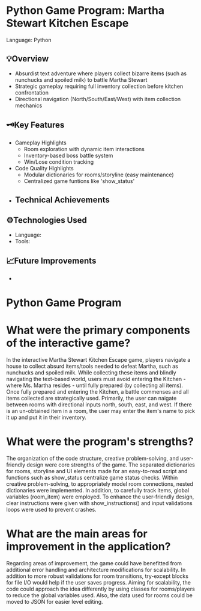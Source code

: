 # Python Game Program: Martha Stewart Kitchen Escape
Language: Python

## 💡Overview
- Absurdist text adventure where players collect bizarre items (such as nunchucks and spoiled milk) to battle Martha Stewart
- Strategic gameplay requiring full inventory collection before kitchen confrontation
- Directional navigation (North/South/East/West) with item collection mechanics

## 🗝️Key Features
- Gameplay Highlights
  - Room exploration with dynamic item interactions
  - Inventory-based boss battle system
  - Win/Lose condition tracking
- Code Quality Highlights
  - Modular dictionaries for rooms/storyline (easy maintenance)
  - Centralized game funtions like 'show_status'
- Technical Achievements
  - 

## ⚙️Technologies Used
- Language: 
- Tools: 

## 📈Future Improvements
- 






# Python Game Program
# What were the primary components of the interactive game?
In the interactive Martha Stewart Kitchen Escape game, players navigate a house to collect absurd items/tools needed to defeat Martha, such as nunchucks and spoiled milk. While collecting these items and blindly navigating the text-based world, users must avoid entering the Kitchen - where Ms. Martha resides - until fully prepared (by collecting all items). Once fully prepared and entering the Kitchen, a battle commenses and all items collected are strategically used. Primarily, the user can naigate between rooms with directional inputs north, south, east, and west. If there is an un-obtained item in a room, the user may enter the item's name to pick it up and put it in their inventory.
# What were the program's strengths?
The organization of the code structure, creative problem-solving, and user-friendly design were core strengths of the game. The separated dictionaries for rooms, storyline and UI elements made for an easy-to-read script and functions such as show_status centralize game status checks. Within creative problem-solving, to appropriately model room connections, nested dictionaries were implemented. In addition, to carefully track items, global variables (room_item) were employed. To enhance the user-friendly design, clear instructions were given with show_instructions() and input validations loops were used to prevent crashes.
# What are the main areas for improvement in the application?
Regarding areas of improvement, the game could have benefitted from additional error handling and architecture modifications for scalability. In addition to more robust validations for room transitions, try-except blocks for file I/O would help if the user saves progress. Aiming for scalability, the code could approach the idea differently by using classes for rooms/players to reduce the global variables used. Also, the data used for rooms could be moved to JSON for easier level editing.
